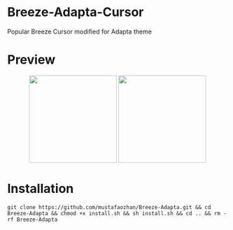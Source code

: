 # Breeze-Adapta-Cursor
Popular Breeze Cursor modified for Adapta theme

# Preview

<p align="center">
<img src="https://s19.postimg.org/oezw42p9f/image.png" width="200px" /> <img src="https://s19.postimg.org/xms4krolv/image.png" width="200px" /> 
</p>

# Installation

``` 
git clone https://github.com/mustafaozhan/Breeze-Adapta.git && cd Breeze-Adapta && chmod +x install.sh && sh install.sh && cd .. && rm -rf Breeze-Adapta

```

